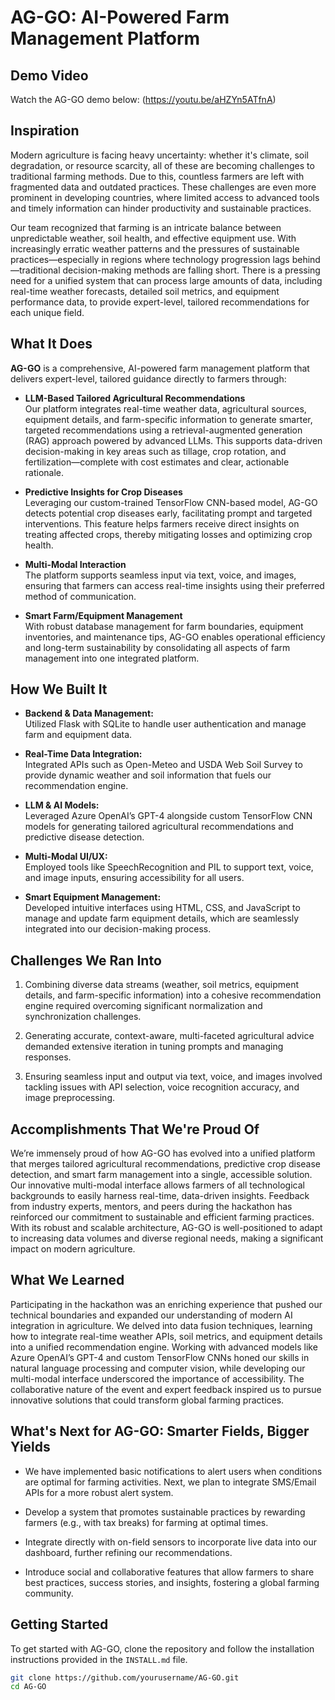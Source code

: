 # AG-GO: AI-Powered Farm Management Platform

## Demo Video

Watch the AG-GO demo below:
(https://youtu.be/aHZYn5ATfnA)

## Inspiration

Modern agriculture is facing heavy uncertainty: whether it's climate, soil degradation, or resource scarcity, all of these are becoming challenges to traditional farming methods. Due to this, countless farmers are left with fragmented data and outdated practices. These challenges are even more prominent in developing countries, where limited access to advanced tools and timely information can hinder productivity and sustainable practices.

Our team recognized that farming is an intricate balance between unpredictable weather, soil health, and effective equipment use. With increasingly erratic weather patterns and the pressures of sustainable practices—especially in regions where technology progression lags behind—traditional decision-making methods are falling short. There is a pressing need for a unified system that can process large amounts of data, including real-time weather forecasts, detailed soil metrics, and equipment performance data, to provide expert-level, tailored recommendations for each unique field.

## What It Does

**AG-GO** is a comprehensive, AI-powered farm management platform that delivers expert-level, tailored guidance directly to farmers through:

- **LLM-Based Tailored Agricultural Recommendations**  
  Our platform integrates real-time weather data, agricultural sources, equipment details, and farm-specific information to generate smarter, targeted recommendations using a retrieval-augmented generation (RAG) approach powered by advanced LLMs. This supports data-driven decision-making in key areas such as tillage, crop rotation, and fertilization—complete with cost estimates and clear, actionable rationale.

- **Predictive Insights for Crop Diseases**  
  Leveraging our custom-trained TensorFlow CNN-based model, AG-GO detects potential crop diseases early, facilitating prompt and targeted interventions. This feature helps farmers receive direct insights on treating affected crops, thereby mitigating losses and optimizing crop health.

- **Multi-Modal Interaction**  
  The platform supports seamless input via text, voice, and images, ensuring that farmers can access real-time insights using their preferred method of communication.

- **Smart Farm/Equipment Management**  
  With robust database management for farm boundaries, equipment inventories, and maintenance tips, AG-GO enables operational efficiency and long-term sustainability by consolidating all aspects of farm management into one integrated platform.

## How We Built It

- **Backend & Data Management:**  
  Utilized Flask with SQLite to handle user authentication and manage farm and equipment data.

- **Real-Time Data Integration:**  
  Integrated APIs such as Open-Meteo and USDA Web Soil Survey to provide dynamic weather and soil information that fuels our recommendation engine.

- **LLM & AI Models:**  
  Leveraged Azure OpenAI’s GPT-4 alongside custom TensorFlow CNN models for generating tailored agricultural recommendations and predictive disease detection.

- **Multi-Modal UI/UX:**  
  Employed tools like SpeechRecognition and PIL to support text, voice, and image inputs, ensuring accessibility for all users.

- **Smart Equipment Management:**  
  Developed intuitive interfaces using HTML, CSS, and JavaScript to manage and update farm equipment details, which are seamlessly integrated into our decision-making process.

## Challenges We Ran Into

1. Combining diverse data streams (weather, soil metrics, equipment details, and farm-specific information) into a cohesive recommendation engine required overcoming significant normalization and synchronization challenges.

2. Generating accurate, context-aware, multi-faceted agricultural advice demanded extensive iteration in tuning prompts and managing responses.

3. Ensuring seamless input and output via text, voice, and images involved tackling issues with API selection, voice recognition accuracy, and image preprocessing.

## Accomplishments That We're Proud Of

We’re immensely proud of how AG-GO has evolved into a unified platform that merges tailored agricultural recommendations, predictive crop disease detection, and smart farm management into a single, accessible solution. Our innovative multi-modal interface allows farmers of all technological backgrounds to easily harness real-time, data-driven insights. Feedback from industry experts, mentors, and peers during the hackathon has reinforced our commitment to sustainable and efficient farming practices. With its robust and scalable architecture, AG-GO is well-positioned to adapt to increasing data volumes and diverse regional needs, making a significant impact on modern agriculture.

## What We Learned

Participating in the hackathon was an enriching experience that pushed our technical boundaries and expanded our understanding of modern AI integration in agriculture. We delved into data fusion techniques, learning how to integrate real-time weather APIs, soil metrics, and equipment details into a unified recommendation engine. Working with advanced models like Azure OpenAI’s GPT-4 and custom TensorFlow CNNs honed our skills in natural language processing and computer vision, while developing our multi-modal interface underscored the importance of accessibility. The collaborative nature of the event and expert feedback inspired us to pursue innovative solutions that could transform global farming practices.

## What's Next for AG-GO: Smarter Fields, Bigger Yields

- We have implemented basic notifications to alert users when conditions are optimal for farming activities. Next, we plan to integrate SMS/Email APIs for a more robust alert system.

- Develop a system that promotes sustainable practices by rewarding farmers (e.g., with tax breaks) for farming at optimal times.

- Integrate directly with on-field sensors to incorporate live data into our dashboard, further refining our recommendations.

- Introduce social and collaborative features that allow farmers to share best practices, success stories, and insights, fostering a global farming community.

## Getting Started

To get started with AG-GO, clone the repository and follow the installation instructions provided in the `INSTALL.md` file.

```bash
git clone https://github.com/yourusername/AG-GO.git
cd AG-GO
